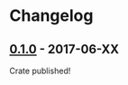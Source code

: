 # Changelog

## [0.1.0] - 2017-06-XX

Crate published!

[0.1.0]: https://github.com/bb010g/penny/compare/620de66...master
